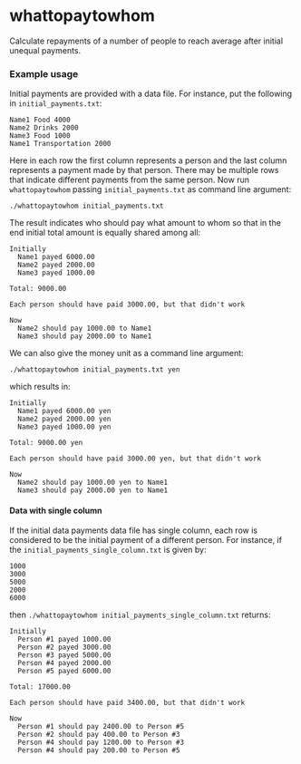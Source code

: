 # whattopaytowhom
Calculate repayments of a number of people to reach average after initial unequal payments.

### Example usage
Initial payments are provided with a data file. For instance, put the following in `initial_payments.txt`:

```
Name1 Food 4000
Name2 Drinks 2000
Name3 Food 1000
Name1 Transportation 2000
```

Here in each row the first column represents a person and the last column represents a payment made by that person. There may be multiple rows that indicate different payments from the same person. Now run `whattopaytowhom` passing `initial_payments.txt` as command line argument:

`./whattopaytowhom initial_payments.txt`

The result indicates who should pay what amount to whom so that in the end initial total amount is equally shared among all:

```
Initially
  Name1 payed 6000.00
  Name2 payed 2000.00
  Name3 payed 1000.00

Total: 9000.00

Each person should have paid 3000.00, but that didn't work

Now
  Name2 should pay 1000.00 to Name1
  Name3 should pay 2000.00 to Name1
```

We can also give the money unit as a command line argument:

`./whattopaytowhom initial_payments.txt yen`

which results in:

```
Initially
  Name1 payed 6000.00 yen
  Name2 payed 2000.00 yen
  Name3 payed 1000.00 yen

Total: 9000.00 yen

Each person should have paid 3000.00 yen, but that didn't work

Now
  Name2 should pay 1000.00 yen to Name1
  Name3 should pay 2000.00 yen to Name1
```

#### Data with single column
If the initial data payments data file has single column, each row is considered to be the initial payment of a different person. For instance, if the `initial_payments_single_column.txt` is given by:

```
1000
3000
5000
2000
6000
```

then `./whattopaytowhom initial_payments_single_column.txt` returns:

```
Initially
  Person #1 payed 1000.00
  Person #2 payed 3000.00
  Person #3 payed 5000.00
  Person #4 payed 2000.00
  Person #5 payed 6000.00

Total: 17000.00

Each person should have paid 3400.00, but that didn't work

Now
  Person #1 should pay 2400.00 to Person #5
  Person #2 should pay 400.00 to Person #3
  Person #4 should pay 1200.00 to Person #3
  Person #4 should pay 200.00 to Person #5
```
